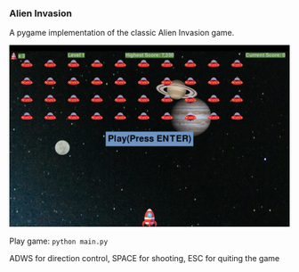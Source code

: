 ### Alien Invasion

A pygame implementation of the classic Alien Invasion game. 

![alt text](SCR-20240830-unfg.jpeg)

Play game: `python main.py`

ADWS for direction control, SPACE for shooting, ESC for quiting the game